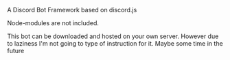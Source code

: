 A Discord Bot Framework based on discord.js

Node-modules are not included.

This bot can be downloaded and hosted on your own server. However due to laziness I'm not going to type of instruction for it.
Maybe some time in the future
